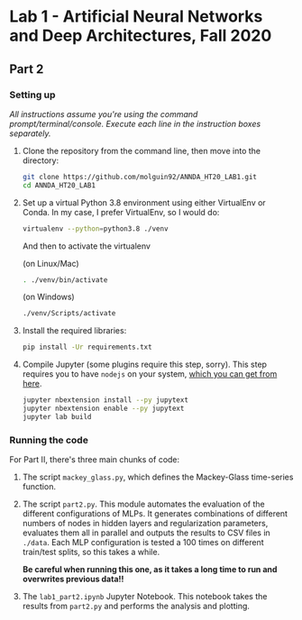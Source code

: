 # Lab 1 - Artificial Neural Networks and Deep Architectures, Fall 2020

## Part 2
### Setting up

*All instructions assume you're using the command prompt/terminal/console. Execute each line in the instruction boxes separately.*

1. Clone the repository from the command line, then move into the directory: 
   ```bash
   git clone https://github.com/molguin92/ANNDA_HT20_LAB1.git
   cd ANNDA_HT20_LAB1
   ```

2. Set up a virtual Python 3.8 environment using either VirtualEnv or Conda. In my case, I prefer VirtualEnv, so I would do:
   ```bash
   virtualenv --python=python3.8 ./venv
   ```
   
   And then to activate the virtualenv
   
   (on Linux/Mac)
   ```bash
   . ./venv/bin/activate
   ```
   
   (on Windows)
   ```cmd
   ./venv/Scripts/activate
   ```
   
3. Install the required libraries:
   ```bash
   pip install -Ur requirements.txt
   ```
   
4. Compile Jupyter (some plugins require this step, sorry). This step requires you to have `nodejs` on your system, [which you can get from here](https://nodejs.org/en/download/).
   ```bash
   jupyter nbextension install --py jupytext
   jupyter nbextension enable --py jupytext
   jupyter lab build
   ```
   
### Running the code

For Part II, there's three main chunks of code:

1. The script `mackey_glass.py`, which defines the Mackey-Glass time-series function.

2. The script `part2.py`. This module automates the evaluation of the different configurations of MLPs. It generates combinations of different numbers of nodes in hidden layers and regularization parameters, evaluates them all in parallel and outputs the results to CSV files in `./data`. Each MLP configuration is tested a 100 times on different train/test splits, so this takes a while.

   **Be careful when running this one, as it takes a long time to run and overwrites previous data!!**

3. The `lab1_part2.ipynb` Jupyter Notebook. This notebook takes the results from `part2.py` and performs the analysis and plotting.
